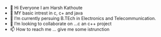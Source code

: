 - 👋 Hi Everyone I am Harsh Kathoute
- 👀 MY basic intrest in c, c+ and java 
- 🌱 I’m currently persuing B.TEch in Electronics and Telecommunication.
- 💞️ I’m looking to collaborate on ...c an c++ project 
- 📫 How to reach me ... give me some istrunction

<!---
hskathoute/hskathoute is a ✨ special ✨ repository because its `README.md` (this file) appears on your GitHub profile.
You can click the Preview link to take a look at your changes.
--->
